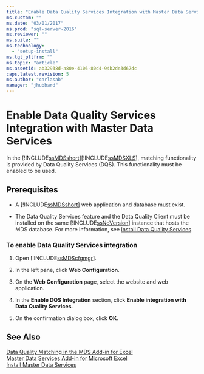 ```yaml
---
title: "Enable Data Quality Services Integration with Master Data Services | Microsoft Docs"
ms.custom: ""
ms.date: "03/01/2017"
ms.prod: "sql-server-2016"
ms.reviewer: ""
ms.suite: ""
ms.technology: 
  - "setup-install"
ms.tgt_pltfrm: ""
ms.topic: "article"
ms.assetid: ab32938d-a80e-4106-80d4-94b2de3d67dc
caps.latest.revision: 5
ms.author: "carlasab"
manager: "jhubbard"
---
```

# Enable Data Quality Services Integration with Master Data Services
  In the [!INCLUDE[ssMDSshort](../../../analysis-services/includes/ssmdsshort-md.md)][!INCLUDE[ssMDSXLS](../../../analysis-services/includes/ssmdsxls-md.md)], matching functionality is provided by Data Quality Services (DQS). This functionality must be enabled to be used.  
  
## Prerequisites  
  
-   A [!INCLUDE[ssMDSshort](../../../analysis-services/includes/ssmdsshort-md.md)] web application and database must exist.  
  
-   The Data Quality Services feature and the Data Quality Client must be installed on the same [!INCLUDE[ssNoVersion](../../../advanced-analytics/r-services/includes/ssnoversion-md.md)] instance that hosts the MDS database. For more information, see [Install Data Quality Services](../../../data-quality-services/install/windows/install-data-quality-services.md).  
  
### To enable Data Quality Services integration  
  
1.  Open [!INCLUDE[ssMDScfgmgr](../../../database-engine/install/windows/includes/ssmdscfgmgr-md.md)].  
  
2.  In the left pane, click **Web Configuration**.  
  
3.  On the **Web Configuration** page, select the website and web application.  
  
4.  In the **Enable DQS Integration** section, click **Enable integration with Data Quality Services**.  
  
5.  On the confirmation dialog box, click **OK**.  
  
## See Also  
 [Data Quality Matching in the MDS Add-in for Excel](../../../master-data-services/microsoft-excel-add-in/data-quality-matching-in-the-mds-add-in-for-excel.md)   
 [Master Data Services Add-in for Microsoft Excel](../../../master-data-services/microsoft-excel-add-in/master-data-services-add-in-for-microsoft-excel.md)   
 [Install Master Data Services](../../../master-data-services/install/windows/install-master-data-services.md)  
  
  